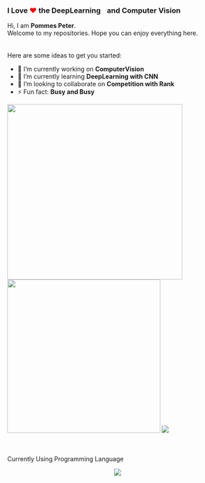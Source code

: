 ### I Love <span style="color:red">♥</span> the DeepLearning<span style="color:white">🧠</span> and Computer Vision<span style="color:white">👀</span>

Hi, I am **Pommes Peter**.<br>Welcome to my repositories. Hope you can enjoy everything here.</br><br></br>
Here are some ideas to get you started:

- 🔭 I’m currently working on **ComputerVision**
- 🌱 I’m currently learning **DeepLearning with CNN**
- 👯 I’m looking to collaborate on **Competition with Rank**
- ⚡ Fun fact: **Busy and Busy**

<b>
<image src="https://github-readme-stats.vercel.app/api?username=pommespeter&show_icons=true&theme=tokyonight" width=400></image>
</b>
<b>
<image src="https://github-readme-stats.vercel.app/api/top-langs/?username=pommespeter&layout=compact&theme=tokyonight&hide=html" width=350></image>
</b>
<b>
<image src="https://github-readme-stats.vercel.app/api/pin/?username=pommespeter&repo=Daily-Note-app&theme=tokyonight"></image></b>

<br></br>
Currently Using Programming Language
<p align="center"><image src="imgs/python.png"/></p>


